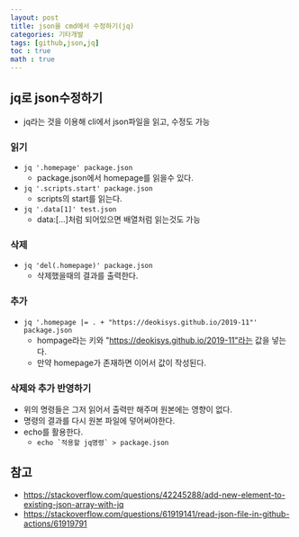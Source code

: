 ```yaml
---
layout: post
title: json을 cmd에서 수정하기(jq)
categories: 기타개발
tags: [github,json,jq]
toc : true
math : true
---
```


## jq로 json수정하기
- jq라는 것을 이용해 cli에서 json파일을 읽고, 수정도 가능

### 읽기
- `jq '.homepage' package.json`
  - package.json에서 homepage를 읽을수 있다.
- `jq '.scripts.start' package.json`
  - scripts의 start를 읽는다.
- `jq '.data[1]' test.json`
  - data:[...]처럼 되어있으면 배열처럼 읽는것도 가능

### 삭제
- `jq 'del(.homepage)' package.json`
  - 삭제했을때의 결과를 출력한다. 

### 추가
- `jq '.homepage |= . + "https://deokisys.github.io/2019-11"' package.json`
  - hompage라는 키와 "https://deokisys.github.io/2019-11"라는 값을 넣는다.
  - 만약 homepage가 존재하면 이어서 값이 작성된다.


### 삭제와 추가 반영하기
- 위의 명령들은 그저 읽어서 출력만 해주며 원본에는 영향이 없다.
- 명령의 결과를 다시 원본 파일에 덯어써야한다.
- echo를 활용한다.
  - ``` echo `적용할 jq명령` > package.json ```



## 참고

- https://stackoverflow.com/questions/42245288/add-new-element-to-existing-json-array-with-jq
- https://stackoverflow.com/questions/61919141/read-json-file-in-github-actions/61919791